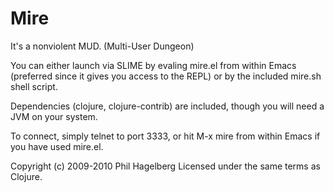 # Mire

It's a nonviolent MUD. (Multi-User Dungeon)

You can either launch via SLIME by evaling mire.el from within Emacs
(preferred since it gives you access to the REPL) or by the included
mire.sh shell script.

Dependencies (clojure, clojure-contrib) are included, though you will
need a JVM on your system.

To connect, simply telnet to port 3333, or hit M-x mire from within
Emacs if you have used mire.el.

Copyright (c) 2009-2010 Phil Hagelberg
Licensed under the same terms as Clojure.
